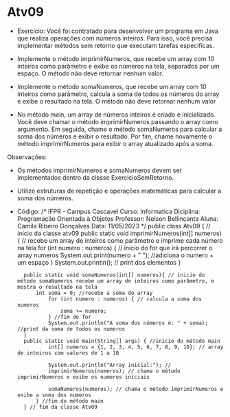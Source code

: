 # Atv09
* Exercício: Você foi contratado para desenvolver um programa em Java que realiza operações com números inteiros.
Para isso, você precisa implementar métodos sem retorno que executam tarefas específicas. 

- Implemente o método imprimirNumeros, que recebe um array com 10 inteiros como parâmetro e exibe os números na tela, separados por um espaço.
O método não deve retornar nenhum valor.

- Implemente o método somaNumeros, que recebe um array com 10 inteiros como parâmetro, calcula a soma de todos os números do array e exibe o resultado na tela.
O método não deve retornar nenhum valor 

- No método main, um array de números inteiros é criado e inicializado. Você deve chamar o método imprimirNumeros passando o array como argumento. Em seguida,
chame o método somaNumeros para calcular a soma dos números e exibir o resultado. Por fim, chame novamente o método imprimirNumeros para exibir o array
atualizado após a soma.

Observações:
* Os métodos imprimirNumeros e somaNumeros devem ser implementados dentro da classe ExercicioSemRetorno.
* Utilize estruturas de repetição e operações matemáticas para calcular a soma dos números.

* Código:
        /*
        IFPR - Campus Cascavel
        Curso: Informatica
        Diciplina: Programação Orientada à Objetos
        Professor: Nelson Bellincanta
        Aluna: Camila Ribeiro Gonçalves
        Data: 11/05/2023
        */
        public class Atv09 { // inicio da classe atv09
            public static void imprimirNumeros(int[] numeros) { // recebe um array de inteiros como parâmetro e imprime cada número na tela
                for (int numero : numeros) { // inicio do for que irá percorrer o array numeros
                    System.out.print(numero + " "); //adiciona o numero + um espaço
                }
                System.out.println(); // print dos elementos 
            }

        public static void somaNumeros(int[] numeros){ // inicio do método somaNumeros recebe um array de inteiros como parâmetro, e mostra o resultado na tela
            int soma = 0; //recebe a soma do array
                for (int numero : numeros) { // calcula a soma dos numeros
                    soma += numero;
                } //fim do for
                System.out.println("A soma dos números é: " + soma); //print da soma de todos os numeros
        }
        public static void main(String[] args) { //inicio do método main
                int[] numeros = {1, 2, 3, 4, 5, 6, 7, 8, 9, 10}; // array de inteiros com valores de 1 a 10 

                System.out.println("Array inicial:"); //
                imprimirNumeros(numeros); // chama o método imprimirNumeros e exibe os numeros iniciais

                somaNumeros(numeros); // chama o método imprimirNumeros e exibe a soma dos numeros
            } //fim do método main
        } // fim da classe Atv09
